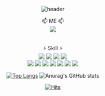 <!--
**victory940209/victory940209** is a ✨ _special_ ✨ repository because its `README.md` (this file) appears on your GitHub profile.

Here are some ideas to get you started:

- 🔭 I’m currently working on ...
- 🌱 I’m currently learning ...
- 👯 I’m looking to collaborate on ...
- 🤔 I’m looking for help with ...
- 💬 Ask me about ...
- 📫 How to reach me: ...
- 😄 Pronouns: ...
- ⚡ Fun fact: ...
-->
<div align="center">

![header](https://capsule-render.vercel.app/api?type=waving&color=0:D9C4E0,100:69a5e0&height=300&section=header&text=victoryCoding-nl-welcome&fontSize=50&fontColor=D4FFFF)

  📫 ME 📫 </br>
<a href="https://victory-coding.tistory.com/" target="_blank"><img src="https://img.shields.io/badge/BLOG-69a5e0?style=flat-square&logo=tistory&logoColor=white"/></a>
  </br>
  </br>
  </br>
  ⚡ Skill ⚡</br>
<a href="#" target="_blank"><img src="https://img.shields.io/badge/springboot-6DB33F?style=flat-square&logo=springboot&logoColor=white"/></a>
<a href="#" target="_blank"><img src="https://img.shields.io/badge/spring-6DB33F?style=flat-square&logo=spring&logoColor=white"/></a>
<a href="#" target="_blank"><img src="https://img.shields.io/badge/springsecurity-6DB33F?style=flat-square&logo=springsecurity&logoColor=white"/></a>
<a href="#" target="_blank"><img src="https://img.shields.io/badge/java-00A98F?style=flat-square&logo=java&logoColor=white"/></a>
</br>
<a href="#" target="_blank"><img src="https://img.shields.io/badge/jenkins-D24939?style=flat-square&logo=jenkins&logoColor=white"/></a>
<a href="#" target="_blank"><img src="https://img.shields.io/badge/elasticsearch-005571?style=flat-square&logo=elasticsearch&logoColor=white"/></a>
<a href="#" target="_blank"><img src="https://img.shields.io/badge/grafana-F46800?style=flat-square&logo=grafana&logoColor=white"/></a>
<a href="#" target="_blank"><img src="https://img.shields.io/badge/mongodb-47A248?style=flat-square&logo=mongodb&logoColor=white"/></a>
<a href="#" target="_blank"><img src="https://img.shields.io/badge/redis-DC382D?style=flat-square&logo=redis&logoColor=white"/></a>
<a href="#" target="_blank"><img src="https://img.shields.io/badge/apachekafka-231F20?style=flat-square&logo=apachekafka&logoColor=white"/></a>
<a href="#" target="_blank"><img src="https://img.shields.io/badge/rabbitmq-FF6600?style=flat-square&logo=rabbitmq&logoColor=white"/></a>
  
  
  
﻿[![Top Langs](https://github-readme-stats.vercel.app/api/top-langs/?username=jogilsang&langs_count=10&layout=compact&theme=dark)](https://github.com/jogilsang/jogilsang)﻿
![Anurag's GitHub stats](https://github-readme-stats.vercel.app/api?username=victory940209&show_icons=true&theme=solarized-light)

[![Hits](https://hits.seeyoufarm.com/api/count/incr/badge.svg?url=https%3A%2F%2Fgithub.com%2Fvictory940209&count_bg=%2379C83D&title_bg=%23555555&icon=&icon_color=%237A7272&title=hits&edge_flat=false)](https://hits.seeyoufarm.com)
</div>
